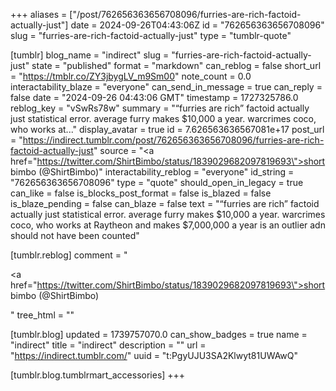 +++
aliases = ["/post/762656363656708096/furries-are-rich-factoid-actually-just"]
date = 2024-09-26T04:43:06Z
id = "762656363656708096"
slug = "furries-are-rich-factoid-actually-just"
type = "tumblr-quote"

[tumblr]
blog_name = "indirect"
slug = "furries-are-rich-factoid-actually-just"
state = "published"
format = "markdown"
can_reblog = false
short_url = "https://tmblr.co/ZY3jbygLV_m9Sm00"
note_count = 0.0
interactability_blaze = "everyone"
can_send_in_message = true
can_reply = false
date = "2024-09-26 04:43:06 GMT"
timestamp = 1727325786.0
reblog_key = "vSwRs78w"
summary = "“furries are rich” factoid actually just statistical error. average furry makes $10,000 a year. warcrimes coco, who works at..."
display_avatar = true
id = 7.626563636567081e+17
post_url = "https://indirect.tumblr.com/post/762656363656708096/furries-are-rich-factoid-actually-just"
source = "<a href=\"https://twitter.com/ShirtBimbo/status/1839029682097819693\">short bimbo (@ShirtBimbo)</a>"
interactability_reblog = "everyone"
id_string = "762656363656708096"
type = "quote"
should_open_in_legacy = true
can_like = false
is_blocks_post_format = false
is_blazed = false
is_blaze_pending = false
can_blaze = false
text = "&ldquo;furries are rich&rdquo; factoid actually just statistical error. average furry makes $10,000 a year. warcrimes coco, who works at Raytheon and makes $7,000,000 a year is an outlier adn should not have been counted"

[tumblr.reblog]
comment = "<p><a href=\"https://twitter.com/ShirtBimbo/status/1839029682097819693\">short bimbo (@ShirtBimbo)</a></p>"
tree_html = ""

[tumblr.blog]
updated = 1739757070.0
can_show_badges = true
name = "indirect"
title = "indirect"
description = ""
url = "https://indirect.tumblr.com/"
uuid = "t:PgyUJU3SA2Klwyt81UWAwQ"

[tumblr.blog.tumblrmart_accessories]
+++
